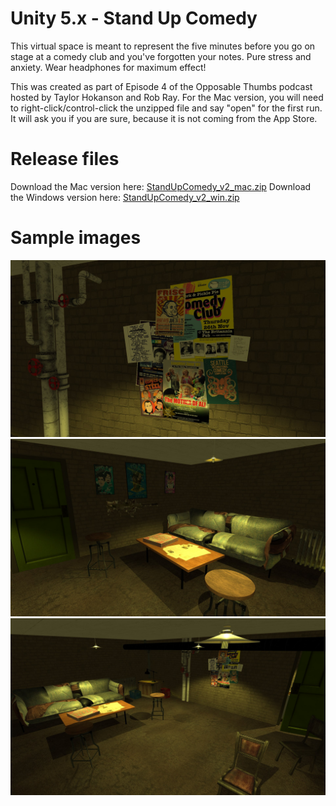 # Unity 5.x - Stand Up Comedy
This virtual space is meant to represent the five minutes before you go on stage at a comedy club and you've forgotten your notes.  Pure stress and anxiety.  Wear headphones for maximum effect!

This was created as part of Episode 4 of the Opposable Thumbs podcast hosted by Taylor Hokanson and Rob Ray.  For the Mac version, you will need to right-click/control-click the unzipped file and say "open" for the first run.  It will ask you if you are sure, because it is not coming from the App Store.

# Release files
Download the Mac version here: [StandUpComedy_v2_mac.zip](http://www.nickbontrager.com/releases/StandUpComedy_v2_mac.zip)
Download the Windows version here: [StandUpComedy_v2_win.zip](http://www.nickbontrager.com/releases/StandUpComedy_v2_win.zip)

# Sample images
![](screen1.jpg?raw=true)
![](screen2.jpg?raw=true)
![](screen3.jpg?raw=true)